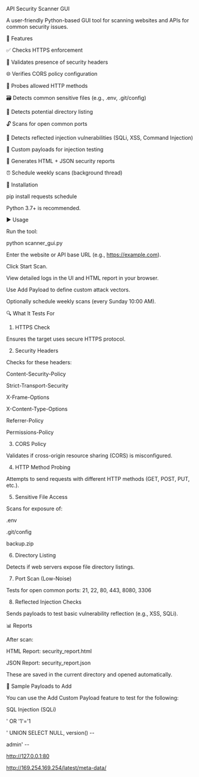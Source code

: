  API Security Scanner GUI

A user-friendly Python-based GUI tool for scanning websites and APIs for common security issues.

🚀 Features

✅ Checks HTTPS enforcement

🧰 Validates presence of security headers

🌐 Verifies CORS policy configuration

🔎 Probes allowed HTTP methods

🗃️ Detects common sensitive files (e.g., .env, .git/config)

📁 Detects potential directory listing

🔓 Scans for open common ports

💉 Detects reflected injection vulnerabilities (SQLi, XSS, Command Injection)

📝 Custom payloads for injection testing

📄 Generates HTML + JSON security reports

⏰ Schedule weekly scans (background thread)

📅 Installation

pip install requests schedule

Python 3.7+ is recommended.

▶️ Usage

Run the tool:

python scanner_gui.py

Enter the website or API base URL (e.g., https://example.com).

Click Start Scan.

View detailed logs in the UI and HTML report in your browser.

Use Add Payload to define custom attack vectors.

Optionally schedule weekly scans (every Sunday 10:00 AM).

🔍 What It Tests For

1. HTTPS Check

Ensures the target uses secure HTTPS protocol.

2. Security Headers

Checks for these headers:

Content-Security-Policy

Strict-Transport-Security

X-Frame-Options

X-Content-Type-Options

Referrer-Policy

Permissions-Policy

3. CORS Policy

Validates if cross-origin resource sharing (CORS) is misconfigured.

4. HTTP Method Probing

Attempts to send requests with different HTTP methods (GET, POST, PUT, etc.).

5. Sensitive File Access

Scans for exposure of:

.env

.git/config

backup.zip

6. Directory Listing

Detects if web servers expose file directory listings.

7. Port Scan (Low-Noise)

Tests for open common ports: 21, 22, 80, 443, 8080, 3306

8. Reflected Injection Checks

Sends payloads to test basic vulnerability reflection (e.g., XSS, SQLi).

📊 Reports

After scan:

HTML Report: security_report.html

JSON Report: security_report.json

These are saved in the current directory and opened automatically.

📀 Sample Payloads to Add

You can use the Add Custom Payload feature to test for the following:

SQL Injection (SQLi)

' OR '1'='1

' UNION SELECT NULL, version() -- 

admin' --





http://127.0.0.1:80

http://169.254.169.254/latest/meta-data/

